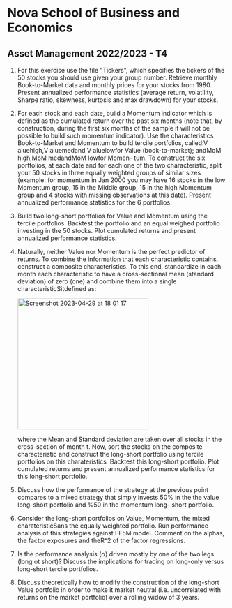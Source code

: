 # Nova School of Business and Economics

## Asset Management 2022/2023 - T4

1. For this exercise use the file ”Tickers”, which specifies the tickers of the 50 stocks you should use
    given your group number. Retrieve monthly Book-to-Market data and monthly prices for your
    stocks from 1980. Present annualized performance statistics (average return, volatility, Sharpe
    ratio, skewness, kurtosis and max drawdown) for your stocks.
    
2. For each stock and each date, build a Momentum indicator which is defined as the cumulated
    return over the past six months (note that, by construction, during the first six months of
    the sample it will not be possible to build such momentum indicator). Use the characteristics
    Book-to-Market and Momentum to build tercile portfolios, called:V aluehigh,V aluemedand
    V aluelowfor Value (book-to-market); andMoM high,MoM medandMoM lowfor Momen-
    tum. To construct the six portfolios, at each date and for each one of the two characteristic, split
    your 50 stocks in three equally weighted groups of similar sizes (example: for momentum in Jan
    2000 you may have 16 stocks in the low Momentum group, 15 in the Middle group, 15 in the
    high Momentum group and 4 stocks with missing observations at this date). Present annualized
    performance statistics for the 6 portfolios.
    
3. Build two long-short portfolios for Value and Momentum using the tercile portfolios. Backtest
    the portfolio and an equal weighed portfolio investing in the 50 stocks. Plot cumulated returns
    and present annualized performance statistics.
    
4. Naturally, neither Value nor Momentum is the perfect predictor of returns. To combine the
    information that each characteristic contains, construct a composite characteristics. To this end,
    standardize in each month each characteristic to have a cross-sectional mean (standard deviation)
    of zero (one) and combine them into a single characteristicSitdefined as:

    <img width="300" alt="Screenshot 2023-04-29 at 18 01 17" src="https://user-images.githubusercontent.com/123978459/235314713-352e065e-d9b8-459b-b3c8-d27180ca3a94.png">

    where the Mean and Standard deviation are taken over all stocks in the cross-section of month
    t. Now, sort the stocks on the composite characteristic and construct the long-short portfolio
    using tercile portfolios on this charateristics .Backtest this long-short portfolio. Plot cumulated
    returns and present annualized performance statistics for this long-short portfolio.

5. Discuss how the performance of the strategy at the previous point compares to a mixed strategy
    that simply invests 50% in the the value long-short portfolio and %50 in the momentum long-
    short portfolio.
    
6. Consider the long-short portfolios on Value, Momentum, the mixed charateristicSans the equally
    weighted portfolio. Run performance analysis of this strategies against FF5M model. Comment
    on the alphas, the factor exposures and theR^2 of the factor regressions.
    
7. Is the performance analysis (α) driven mostly by one of the two legs (long ot short)? Discuss
    the implications for trading on long-only versus long-short tercile portfolios.
    
8. Discuss theoretically how to modify the construction of the long-short Value portfolio in order
    to make it market neutral (i.e. uncorrelated with returns on the market portfolio) over a rolling
    widow of 3 years.

